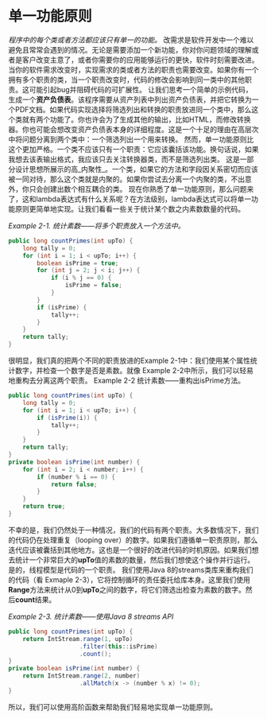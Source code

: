 # 单一功能原则
_程序中的每个类或者方法都应该只有单一的功能。_
改需求是软件开发中一个难以避免且常常会遇到的情况。无论是需要添加一个新功能，你对你问题领域的理解或者是客户改变主意了，或者你需要你的应用能够运行的更快，软件时刻需要改进。
当你的软件需求改变时，实现需求的类或者方法的职责也需要改变。如果你有一个拥有多个职责的类，当一个职责改变时，代码的修改会影响到同一类中的其他职责。这可能引起bug并阻碍代码的可扩展性。
让我们思考一个简单的示例代码，生成一个**资产负债表**。该程序需要从资产列表中列出资产负债表，并把它转换为一个PDF文档。如果代码实现选择将筛选列出和转换的职责放进同一个类中，那么这个类就有两个功能了。你也许会为了生成其他的输出，比如HTML，而修改转换器。你也可能会想改变资产负债表本身的详细程度。这是一个十足的理由在高层次中将问题分离到两个类中：一个筛选列出一个用来转换。
然而，单一功能原则比这个更加严格。一个类不应该只有一个职责：它应该囊括该功能。换句话说，如果我想去该表输出格式，我应该只去关注转换器类，而不是筛选列出类。
这是一部分设计思想所展示的高_内聚性_。一个类，如果它的方法和字段因关系密切而应该被一同对待，那么这个类就是内聚的。如果你尝试去分离一个内聚的类，不出意外，你只会创建出数个相互耦合的类。
现在你熟悉了单一功能原则，那么问题来了，这和lambda表达式有什么关系呢？在方法级别，lambda表达式可以将单一功能原则更简单地实现。让我们看看一些关于统计某个数之内素数数量的代码。

_Example 2-1. 统计素数——将多个职责放入一个方法中。_
```java
public long countPrimes(int upTo) {
	long tally = 0;
	for (int i = 1; i < upTo; i++) {
		boolean isPrime = true;
		for (int j = 2; j < i; j++) {
			if (i % j == 0) {
				isPrime = false;
			}
		}
		if (isPrime) {
			tally++;
		}
	}
	return tally;
}
```

很明显，我们真的把两个不同的职责放进的Example 2-1中：我们使用某个属性统计数字，并检查一个数字是否是素数。就像 Example 2-2中所示，我们可以轻易地重构去分离这两个职责。
Example 2-2 统计素数——重构出isPrime方法。
```java
public long countPrimes(int upTo) {
	long tally = 0;
	for (int i = 1; i < upTo; i++) {
		if (isPrime(i)) {
			tally++;
		}
	}
	return tally;
}
private boolean isPrime(int number) {
    for (int i = 2; i < number; i++) {
		if (number % i == 0) {
			return false;
		}
	}
	return true;
}
```

不幸的是，我们仍然处于一种情况，我们的代码有两个职责。大多数情况下，我们的代码仍在处理重复（looping over）的数字。如果我们遵循单一职责原则，那么迭代应该被囊括到其他地方。这也是一个很好的改进代码的时机原因。如果我们想去统计一个非常巨大的**upTo**值的素数的数量，然后我们想使这个操作并行运行。是的，线程模型是代码的一个职责。
我们使用Java 8的streams类库来重构我们的代码（看 Exmaple 2-3），它将控制循环的责任委托给库本身。这里我们使用**Range**方法来统计从0到**upTo**之间的数字，将它们筛选出检查为素数的数字。然后**count**结果。

_Example 2-3. 统计素数——使用Java 8 streams API_
```java
public long countPrimes(int upTo) {
    return IntStream.range(1, upTo)
                    .filter(this::isPrime)
                    .count();
}
private boolean isPrime(int number) {
    return IntStream.range(2, number)
                    .allMatch(x -> (number % x) != 0);
}
```

所以，我们可以使用高阶函数来帮助我们轻易地实现单一功能原则。
